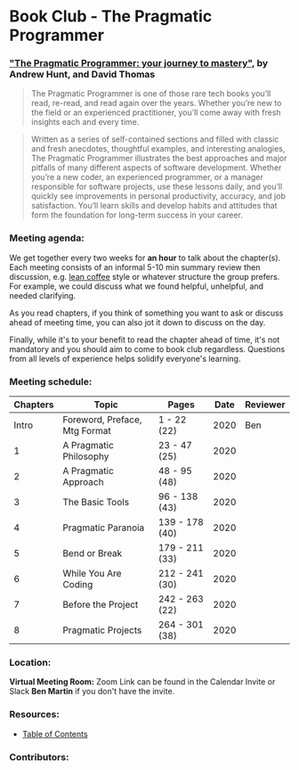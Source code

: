 # Book Club - The Pragmatic Programmer

### ["The Pragmatic Programmer: your journey to mastery"](https://www.amazon.ca/Pragmatic-Programmer-journey-mastery-Anniversary/dp/0135957052/), by Andrew Hunt, and David Thomas

> The Pragmatic Programmer is one of those rare tech books you’ll read, re-read, and read again over the years. Whether you’re new to the field or an experienced practitioner, you’ll come away with fresh insights each and every time.

> Written as a series of self-contained sections and filled with classic and fresh anecdotes, thoughtful examples, and interesting analogies, The Pragmatic Programmer illustrates the best approaches and major pitfalls of many different aspects of software development. Whether you’re a new coder, an experienced programmer, or a manager responsible for software projects, use these lessons daily, and you’ll quickly see improvements in personal productivity, accuracy, and job satisfaction. You’ll learn skills and develop habits and attitudes that form the foundation for long-term success in your career.

### Meeting agenda:

We get together every two weeks for **an hour** to talk about the chapter(s). Each meeting consists of an informal 5-10 min summary review then discussion, e.g. [lean coffee](http://agilecoffee.com/leancoffee/) style or whatever structure the group prefers. For example, we could discuss what we found helpful, unhelpful, and needed clarifying.

As you read chapters, if you think of something you want to ask or discuss ahead of meeting time, you can also jot it down to discuss on the day.

Finally, while it's to your benefit to read the chapter ahead of time, it's not mandatory and you should aim to come to book club regardless. Questions from all levels of experience helps solidify everyone's learning.

### Meeting schedule:

| Chapters | Topic                         | Pages          | Date | Reviewer |
| -------- | ----------------------------- | -------------- | ---- | -------- |
| Intro    | Foreword, Preface, Mtg Format | 1 - 22 (22)    | 2020 | Ben      |
| 1        | A Pragmatic Philosophy        | 23 - 47 (25)   | 2020 |          |
| 2        | A Pragmatic Approach          | 48 - 95 (48)   | 2020 |          |
| 3        | The Basic Tools               | 96 - 138 (43)  | 2020 |          |
| 4        | Pragmatic Paranoia            | 139 - 178 (40) | 2020 |          |
| 5        | Bend or Break                 | 179 - 211 (33) | 2020 |          |
| 6        | While You Are Coding          | 212 - 241 (30) | 2020 |          |
| 7        | Before the Project            | 242 - 263 (22) | 2020 |          |
| 8        | Pragmatic Projects            | 264 - 301 (38) | 2020 |          |

### Location:

**Virtual Meeting Room:** Zoom Link can be found in the Calendar Invite or Slack **Ben Martin** if you don't have the invite.

### Resources:

- [Table of Contents](./table-of-contents.md)

### Contributors:
